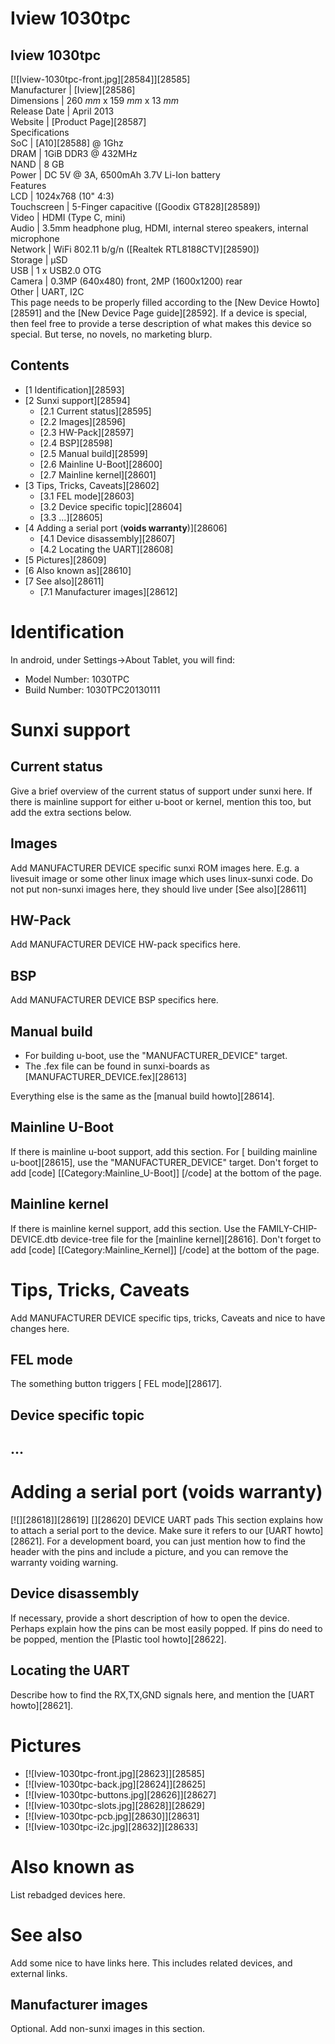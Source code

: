 # Iview 1030tpc
Iview 1030tpc  
---  
[![Iview-1030tpc-front.jpg][28584]][28585]  
Manufacturer |  [Iview][28586]  
Dimensions |  260 _mm_ x 159 _mm_ x 13 _mm_  
Release Date |  April 2013   
Website |  [Product Page][28587]  
Specifications   
SoC |  [A10][28588] @ 1Ghz   
DRAM |  1GiB DDR3 @ 432MHz   
NAND |  8 GB   
Power |  DC 5V @ 3A, 6500mAh 3.7V Li-Ion battery   
Features   
LCD |  1024x768 (10" 4:3)   
Touchscreen |  5-Finger capacitive ([Goodix GT828][28589])   
Video |  HDMI (Type C, mini)   
Audio |  3.5mm headphone plug, HDMI, internal stereo speakers, internal microphone   
Network |  WiFi 802.11 b/g/n ([Realtek RTL8188CTV][28590])   
Storage |  µSD   
USB |  1 x USB2.0 OTG   
Camera |  0.3MP (640x480) front, 2MP (1600x1200) rear   
Other |  UART, I2C   
This page needs to be properly filled according to the [New Device Howto][28591] and the [New Device Page guide][28592].
If a device is special, then feel free to provide a terse description of what makes this device so special. But terse, no novels, no marketing blurp.
## Contents
  * [1 Identification][28593]
  * [2 Sunxi support][28594]
    * [2.1 Current status][28595]
    * [2.2 Images][28596]
    * [2.3 HW-Pack][28597]
    * [2.4 BSP][28598]
    * [2.5 Manual build][28599]
    * [2.6 Mainline U-Boot][28600]
    * [2.7 Mainline kernel][28601]
  * [3 Tips, Tricks, Caveats][28602]
    * [3.1 FEL mode][28603]
    * [3.2 Device specific topic][28604]
    * [3.3 ...][28605]
  * [4 Adding a serial port (**voids warranty**)][28606]
    * [4.1 Device disassembly][28607]
    * [4.2 Locating the UART][28608]
  * [5 Pictures][28609]
  * [6 Also known as][28610]
  * [7 See also][28611]
    * [7.1 Manufacturer images][28612]

# Identification
In android, under Settings->About Tablet, you will find: 
  * Model Number: 1030TPC
  * Build Number: 1030TPC20130111

# Sunxi support
## Current status
Give a brief overview of the current status of support under sunxi here. If there is mainline support for either u-boot or kernel, mention this too, but add the extra sections below.
## Images
Add MANUFACTURER DEVICE specific sunxi ROM images here. E.g. a livesuit image or some other linux image which uses linux-sunxi code. Do not put non-sunxi images here, they should live under [See also][28611]
## HW-Pack
Add MANUFACTURER DEVICE HW-pack specifics here.
## BSP
Add MANUFACTURER DEVICE BSP specifics here.
## Manual build
  * For building u-boot, use the "MANUFACTURER_DEVICE" target.
  * The .fex file can be found in sunxi-boards as [MANUFACTURER_DEVICE.fex][28613]

Everything else is the same as the [manual build howto][28614]. 
## Mainline U-Boot
If there is mainline u-boot support, add this section.
For [ building mainline u-boot][28615], use the "MANUFACTURER_DEVICE" target. 
Don't forget to add 
[code]
    [[Category:Mainline_U-Boot]]
[/code]
at the bottom of the page.
## Mainline kernel
If there is mainline kernel support, add this section.
Use the FAMILY-CHIP-DEVICE.dtb device-tree file for the [mainline kernel][28616]. 
Don't forget to add 
[code]
    [[Category:Mainline_Kernel]]
[/code]
at the bottom of the page.
# Tips, Tricks, Caveats
Add MANUFACTURER DEVICE specific tips, tricks, Caveats and nice to have changes here.
## FEL mode
The something button triggers [ FEL mode][28617]. 
## Device specific topic
## ...
# Adding a serial port (**voids warranty**)
[![][28618]][28619]
[][28620]
DEVICE UART pads
This section explains how to attach a serial port to the device. Make sure it refers to our [UART howto][28621]. For a development board, you can just mention how to find the header with the pins and include a picture, and you can remove the warranty voiding warning.
## Device disassembly
If necessary, provide a short description of how to open the device. Perhaps explain how the pins can be most easily popped. If pins do need to be popped, mention the [Plastic tool howto][28622].
## Locating the UART
Describe how to find the RX,TX,GND signals here, and mention the [UART howto][28621].
# Pictures
  * [![Iview-1030tpc-front.jpg][28623]][28585]
  * [![Iview-1030tpc-back.jpg][28624]][28625]
  * [![Iview-1030tpc-buttons.jpg][28626]][28627]
  * [![Iview-1030tpc-slots.jpg][28628]][28629]
  * [![Iview-1030tpc-pcb.jpg][28630]][28631]
  * [![Iview-1030tpc-i2c.jpg][28632]][28633]

# Also known as
List rebadged devices here.
# See also
Add some nice to have links here. This includes related devices, and external links.
## Manufacturer images
Optional. Add non-sunxi images in this section.
